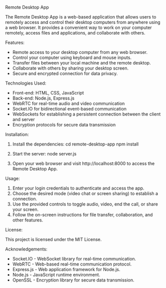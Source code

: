 Remote Desktop App

The Remote Desktop App is a web-based application that allows users to remotely access and control their desktop computers from anywhere using a web browser. It provides a convenient way to work on your computer remotely, access files and applications, and collaborate with others.

Features:

- Remote access to your desktop computer from any web browser.
- Control your computer using keyboard and mouse inputs.
- Transfer files between your local machine and the remote desktop.
- Collaborate with others by sharing your desktop screen.
- Secure and encrypted connection for data privacy.

Technologies Used:

- Front-end: HTML, CSS, JavaScript
- Back-end: Node.js, Express.js
- WebRTC for real-time audio and video communication
- Socket.IO for bidirectional event-based communication
- WebSockets for establishing a persistent connection between the client and server
- Encryption protocols for secure data transmission

Installation:

1. Install the dependencies:
   cd remote-desktop-app
   npm install

2. Start the server:
   node server.js

3. Open your web browser and visit http://localhost:8000 to access the Remote Desktop App.

Usage:

1. Enter your login credentials to authenticate and access the app.
2. Choose the desired mode (video chat or screen sharing) to establish a connection.
3. Use the provided controls to toggle audio, video, end the call, or share your screen.
4. Follow the on-screen instructions for file transfer, collaboration, and other features.

License:

This project is licensed under the MIT License.

Acknowledgements:

- Socket.IO - WebSocket library for real-time communication.
- WebRTC - Web-based real-time communication protocol.
- Express.js - Web application framework for Node.js.
- Node.js - JavaScript runtime environment.
- OpenSSL - Encryption library for secure data transmission.
